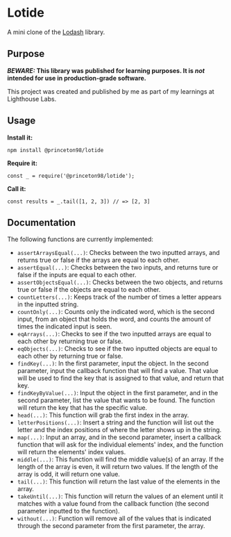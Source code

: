 # Lotide

A mini clone of the [Lodash](https://lodash.com) library.

## Purpose

**_BEWARE:_ This library was published for learning purposes. It is _not_ intended for use in production-grade software.**

This project was created and published by me as part of my learnings at Lighthouse Labs. 

## Usage

**Install it:**

`npm install @princeton98/lotide`

**Require it:**

`const _ = require('@princeton98/lotide');`

**Call it:**

`const results = _.tail([1, 2, 3]) // => [2, 3]`

## Documentation

The following functions are currently implemented:

* `assertArraysEqual(...)`: Checks between the two inputted arrays, and returns true or false if the arrays are equal to each other.
* `assertEqual(...)`: Checks between the two inputs, and returns ture or false if the inputs are equal to each other.
* `assertObjectsEqual(...)`: Checks between the two objects, and returns true or false if the objects are equal to each other. 
* `countLetters(...)`: Keeps track of the number of times a letter appears in the inputted string.
* `countOnly(...)`: Counts only the indicated word, which is the second input, from an object that holds the word, and counts the amount of times the indicated input is seen.
* `eqArrays(...)`: Checks to see if the two inputted arrays are equal to each other by returning true or false.
* `eqObjects(...)`: Checks to see if the two inputted objects are equal to each other by returning true or false.
* `findKey(...)`: In the first parameter, input the object. In the second parameter, input the callback function that will find a value. That value will be used to find the key that is assigned to that value, and return that key.
* `findKeyByValue(...)`: Input the object in the first parameter, and in the second parameter, list the value that wants to be found. The function will return the key that has the specific value.
* `head(...)`: This function will grab the first index in the array.
* `letterPositions(...)`: Insert a string and the function will list out the letter and the index positions of where the letter shows up in the string.
* `map(...)`: Input an array, and in the second parameter, insert a callback function that will ask for the individual elements' index, and the function will return the elements' index values.
* `middle(...)`: This function will find the middle value(s) of an array. If the length of the array is even, it will return two values. If the length of the array is odd, it will return one value.
* `tail(...)`: This function will return the last value of the elements in the array.
* `takeUntil(...)`: This function will return the values of an element until it matches with a value found from the callback function (the second parameter inputted to the function).
* `without(...)`: Function will remove all of the values that is indicated through the second parameter from the first parameter, the array.